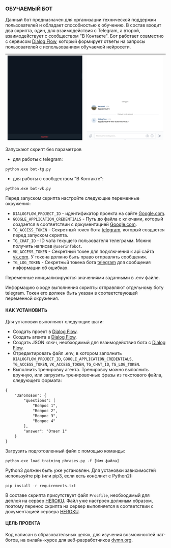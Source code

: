 ### ОБУЧАЕМЫЙ БОТ

Данный бот предназначен для организации технической поддержки пользователей и обладает способностью к обучению. В состав входит два скрипта, один, для взаимодействия с Telegram, а второй, взаимодействует с сообществом "В Контакте". Бот работает совместно с сервисом [Dialog Flow](https://dialogflow.com/), который формирует ответы на запросы пользователей с использованием обучаемой нейросети.

![Alt text](demo_tg_bot.gif) | ![Alt text](demo_vk_bot.gif)
---------------------------- | ----------------------------

Запускают скрипт без параметров

- для работы с telegram:
```
python.exe bot-tg.py
```	

- для работы с сообществом "В Контакте":
```
python.exe bot-vk.py
```	

Перед запуском скрипта настройте следующие переменные окружения:
- `DIALOGFLOW_PROJECT_ID` - идентификатор проекта на сайте [Google.com](https://cloud.google.com/dialogflow/docs/quick/setup).
- `GOOGLE_APPLICATION_CREDENTIALS` - Путь до файла с ключами, который создается в соответствии с документацией [Google.com](https://cloud.google.com/docs/authentication/getting-started).
- `TG_ACCESS_TOKEN` - Секретный токен бота [telegram](https://core.telegram.org/bots/api), который создается перед запуском скрипта.
- `TG_CHAT_ID` - ID чата текущего пользователя телеграмм. Можно получить написав `@userinfobot`. 
- `VK_ACCESS_TOKEN` - Секретный токен для подключения к api сайта [vk.com](http://www.vk.com). У токена должно быть право отправлять сообщения.
- `TG_LOG_TOKEN` - Секретный токена бота [telegram](https://core.telegram.org/bots/api) для сообщения информации об ошибках.

Переменные инициализируются значениями заданными в .env файле.

Информацию о ходе выполнения скрипты отправляют отдельному боту telegram. Токен его должен быть указан в соответствующей переменной окружения.

#### КАК УСТАНОВИТЬ

Для установки выполняют следующие шаги: 
- Создать проект в [Dialog Flow](https://cloud.google.com/dialogflow/docs/quick/setup).
- Создать агента в [Dialog Flow](https://cloud.google.com/dialogflow/docs/quick/build-agent).
- Создать JSON ключ, необходимый для взаимодействия бота с [Dialog Flow](https://cloud.google.com/dialogflow/docs/quick/setup).
- Отредактировать файл .env, в котором заполнить `DIALOGFLOW_PROJECT_ID`, `GOOGLE_APPLICATION_CREDENTIALS`, `TG_ACCESS_TOKEN`, `VK_ACCESS_TOKEN`, `TG_CHAT_ID`, `TG_LOG_TOKEN`.
- Выполнить тренировку агента. Тренировку можно выполнить вручную, или загрузить тренировочные фразы из текстового файла, следующего формата:

```
{
    "Заголовок": {
        "questions": [
            "Вопрос 1",
            "Вопрос 2",
            "Вопрос 3",
            "Вопрос 4"
        ],
        "answer": "Ответ 1"
    }
}

```
Загрузить подготовленный файл с помощью команды:

```
python.exe load_training_phrases.py -f [Имя файла]
```	

Python3 должен быть уже установлен. Для установки зависимостей используйте pip (или pip3, если есть конфликт с Python2):

```
pip install -r requirements.txt
```
В составе скрипта присутствует файл `Procfile`, необходимый для деплоя на сервер [HEROKU](https://heroku.com). Файл уже настроен должным образом, поэтому перенос скрипта на сервер выполняется в соответствии с документацией сервера [HEROKU](https://devcenter.heroku.com/articles/git).

#### ЦЕЛЬ ПРОЕКТА

Код написан в образовательных целях, для изучения возможностей чат-ботов, на онлайн-курсе для веб-разработчиков [dvmn.org](https://dvmn.org).
